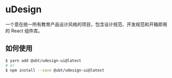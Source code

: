 # uDesign

一个意在统一所有教育产品设计风格的项目，包含设计规范、开发规范和开箱即用的 React 组件库。

## 如何使用

```bash
$ yarn add @ubt/udesign-ui@latest
# or
$ npm install --save @ubt/udesign-ui@latest
```
